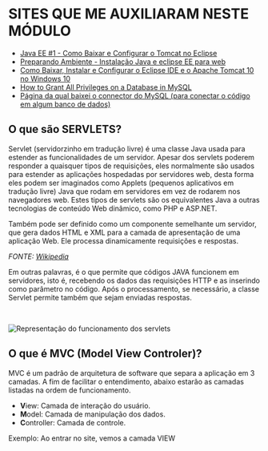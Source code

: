 # SITES QUE ME AUXILIARAM NESTE MÓDULO

- [Java EE #1 - Como Baixar e Configurar o Tomcat no Eclipse](https://www.youtube.com/watch?v=mAdJgDxezWU)
- [Preparando Ambiente - Instalação Java e eclipse EE para web](https://www.youtube.com/watch?v=6jKlRuINhZI)
- [Como Baixar, Instalar e Configurar o Eclipse IDE e o Apache Tomcat 10 no Windows 10](https://www.youtube.com/watch?v=GCc4ZQqnmVY)
- [How to Grant All Privileges on a Database in MySQL](https://chartio.com/resources/tutorials/how-to-grant-all-privileges-on-a-database-in-mysql/#:~:text=To%20GRANT%20ALL%20privileges%20to,TO%20'username'%40'localhost'%3B)
- [Página da qual baixei o connector do MySQL (para conectar o código em algum banco de dados)](http://ftp.jaist.ac.jp/pub/mysql/Downloads/Connector-J/)

## O que são SERVLETS?

Servlet (servidorzinho em tradução livre) é uma classe Java usada para estender as funcionalidades de um servidor. Apesar dos servlets poderem responder a quaisquer tipos de requisições, eles normalmente são usados para estender as aplicações hospedadas por servidores web, desta forma eles podem ser imaginados como Applets (pequenos aplicativos em tradução livre) Java que rodam em servidores em vez de rodarem nos navegadores web. Estes tipos de servlets são os equivalentes Java a outras tecnologias de conteúdo Web dinâmico, como PHP e ASP.NET. 

Também pode ser definido como um componente semelhante um servidor, que gera dados HTML e XML para a camada de apresentação de uma aplicação Web. Ele processa dinamicamente requisições e respostas.

*FONTE: [Wikipedia](https://pt.wikipedia.org/wiki/Servlet)*

Em outras palavras, é o que permite que códigos JAVA funcionem em servidores, isto é, recebendo os dados das requisições HTTP e as inserindo como parâmetro no código. Após o processamento, se necessário, a classe Servlet permite também que sejam enviadas respostas.

<br>

![Representação do funcionamento dos servlets](https://upload.wikimedia.org/wikipedia/commons/thumb/0/03/JSPLife.svg/800px-JSPLife.svg.png)

## O que é MVC (Model View Controler)?

MVC é um padrão de arquitetura de software que separa a aplicação em 3 camadas. A fim de facilitar o entendimento, abaixo estarão as camadas listadas na ordem de funcionamento.

- **V**iew: Camada de interação do usuário.
- **M**odel: Camada de manipulação dos dados.
- **C**ontroller: Camada de controle.

Exemplo: Ao entrar no site, vemos a camada VIEW